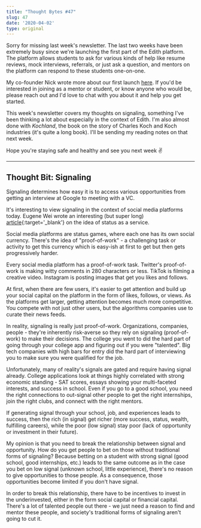 ```yaml
---
title: "Thought Bytes #47"
slug: 47
date: '2020-04-02'
type: original
---
```

Sorry for missing last week's newsletter. The last two weeks have been extremely busy since we're launching the first part of the Edith platform. The platform allows students to ask for various kinds of help like resume reviews, mock interviews, referrals, or just ask a question, and mentors on the platform can respond to these students one-on-one.

My co-founder Nick wrote more about our first launch [here](https://edithlabs.com/introducing-edith/). If you'd be interested in joining as a mentor or student, or know anyone who would be, please reach out and I'd love to chat with you about it and help you get started.

This week's newsletter covers my thoughts on signaling, something I've been thinking a lot about especially in the context of Edith. I'm also almost done with *Kochland*, the book on the story of Charles Koch and Koch industries (it's quite a long book). I'll be sending my reading notes on that next week.

Hope you're staying safe and healthy and see you next week ✌️

---

## Thought Bit: Signaling

Signaling determines how easy it is to access various opportunities from getting an interview at Google to meeting with a VC.

It's interesting to view signaling in the context of social media platforms today. Eugene Wei wrote an interesting (but super long) [article](https://www.eugenewei.com/blog/2019/2/19/status-as-a-service){:target='_blank'} on the idea of status as a service.

Social media platforms are status games, where each one has its own social currency. There's the idea of "proof-of-work" - a challenging task or activity to get this currency which is easy-ish at first to get but then gets progressively harder.

Every social media platform has a proof-of-work task. Twitter's proof-of-work is making witty comments in 280 characters or less. TikTok is filming a creative video. Instagram is posting images that get you likes and follows.

At first, when there are few users, it's easier to get attention and build up your social capital on the platform in the form of likes, follows, or views. As the platforms get larger, getting attention becomes much more competitive. You compete with not just other users, but the algorithms companies use to curate their news feeds.

In reality, signaling is really just proof-of-work. Organizations, companies, people - they're inherently risk-averse so they rely on signaling (proof-of-work) to make their decisions. The college you went to did the hard part of going through your college app and figuring out if you were "talented". Big tech companies with high bars for entry did the hard part of interviewing you to make sure you were qualified for the job.

Unfortunately, many of reality's signals are gated and require having signal already. College applications look at things highly correlated with strong economic standing - SAT scores, essays showing your multi-faceted interests, and success in school. Even if you go to a good school, you need the right connections to out-signal other people to get the right internships, join the right clubs, and connect with the right mentors.

If generating signal through your school, job, and experiences leads to success, then the rich (in signal) get richer (more success, status, wealth, fulfilling careers), while the poor (low signal) stay poor (lack of opportunity or investment in their future).

My opinion is that you need to break the relationship between signal and opportunity. How do you get people to bet on those without traditional forms of signaling? Because betting on a student with strong signal (good school, good internships, etc.) leads to the same outcome as in the case you bet on low signal (unknown school, little experience), there's no reason to give opportunities to those people. As a consequence, those opportunities become limited if you don't have signal.

In order to break this relationship, there have to be incentives to invest in the underinvested, either in the form social capital or financial capital. There's a lot of talented people out there - we just need a reason to find and mentor these people, and society's traditional forms of signaling aren't going to cut it.

<!-- I've often thought about how much signaling interplays with the things we do, the careers we have access to, and the connections we can make. The school you went to determines how easily you can get an interview at some of the top tech companies. The internships you get in your first two years of college determine your chances of landing one of the top jobs out -->
<!--
Even college clubs can be competitive. Many clubs at Berkeley have an applications process, with admit rates equivalent to some of the most competitive colleges. In the early years of college, I was rejected several times from a software engineering club that worked on projects for social good.

But, how do you signal when you have no signal?

Two articles I read this week provided some interesting perspectives on signaling, and by extension, status.

* My brother sent me the first article: [Signaling as a Service](https://julian.digital/2020/03/28/signaling-as-a-service/){:target='_blank'}.
* [The second article](https://www.eugenewei.com/blog/2019/2/19/status-as-a-service){:target='_blank'} focuses more on status and how social media platforms have made status into a currency.



as something that looks good on your resume. Or weigh a job offer from Google or a small startup but lean toward Google because if they switch jobs, having Google on your resume appears more valuable.





My brother sent me this interesting article by about signaling as a service. The main point of the article is about how many of the things people do, like buy nice shoes, read challenging books, or post photos of them on Instagram, are just various forms of signaling.

Even the process of sending out this newsletter is signaling. Why else are parents obsessed with what school you went to, what places you've worked at, or what companies you started with? A Google internship on your resume will at least get you an interview anywhere. A successful startup exit will get you a VC meeting for your next venture. -->